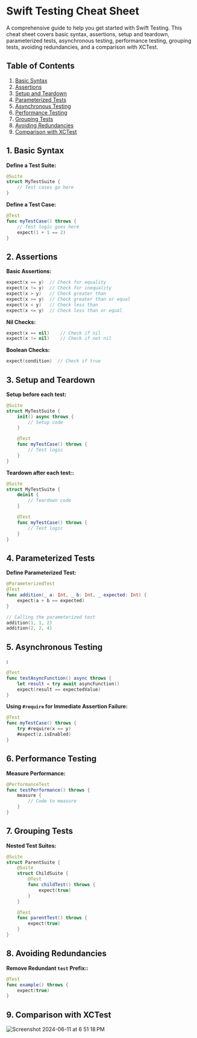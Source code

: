 # Swift Testing Cheat Sheet

A comprehensive guide to help you get started with Swift Testing. This cheat sheet covers basic syntax, assertions, setup and teardown, parameterized tests, asynchronous testing, performance testing, grouping tests, avoiding redundancies, and a comparison with XCTest.

## Table of Contents

1. [Basic Syntax](#1-basic-syntax)
2. [Assertions](#2-assertions)
3. [Setup and Teardown](#3-setup-and-teardown)
4. [Parameterized Tests](#4-parameterized-tests)
5. [Asynchronous Testing](#5-asynchronous-testing)
6. [Performance Testing](#6-performance-testing)
7. [Grouping Tests](#7-grouping-tests)
8. [Avoiding Redundancies](#8-avoiding-redundancies)
9. [Comparison with XCTest](#9-comparison-with-xctest)

## 1. Basic Syntax

**Define a Test Suite:**
``` swift
@Suite
struct MyTestSuite {
    // Test cases go here
}
```
**Define a Test Case:**

``` swift
@Test
func myTestCase() throws {
    // Test logic goes here
    expect(1 + 1 == 2)
}
```

## 2. Assertions
**Basic Assertions:**
``` swift
expect(x == y)  // Check for equality
expect(x != y)  // Check for inequality
expect(x > y)   // Check greater than
expect(x >= y)  // Check greater than or equal
expect(x < y)   // Check less than
expect(x <= y)  // Check less than or equal
```

**Nil Checks:**
``` swift
expect(x == nil)    // Check if nil
expect(x != nil)    // Check if not nil

```

**Boolean Checks:**
``` swift
expect(condition)  // Check if true
```

## 3. Setup and Teardown
**Setup before each test:**
``` swift
@Suite
struct MyTestSuite {
    init() async throws {
        // Setup code
    }

    @Test
    func myTestCase() throws {
        // Test logic
    }
}

```

**Teardown after each test::**
``` swift
@Suite
struct MyTestSuite {
    deinit {
        // Teardown code
    }

    @Test
    func myTestCase() throws {
        // Test logic
    }
}
```

## 4. Parameterized Tests
**Define Parameterized Test:**
``` swift
@ParameterizedTest
@Test
func addition(_ a: Int, _ b: Int, _ expected: Int) {
    expect(a + b == expected)
}

// Calling the parameterized test
addition(1, 1, 2)
addition(2, 2, 4)
```

## 5. Asynchronous Testing
**:**
``` swift
@Test
func testAsyncFunction() async throws {
    let result = try await asyncFunction()
    expect(result == expectedValue)
}
```

**Using ```#require``` for Immediate Assertion Failure:**
``` swift
@Test
func myTestCase() throws {
    try #require(x == y)
    #expect(z.isEnabled)
}
```

## 6. Performance Testing
**Measure Performance:**
``` swift
@PerformanceTest
func testPerformance() throws {
    measure {
        // Code to measure
    }
}
```

## 7. Grouping Tests
**Nested Test Suites:**
``` swift
@Suite
struct ParentSuite {
    @Suite
    struct ChildSuite {
        @Test
        func childTest() throws {
            expect(true)
        }
    }

    @Test
    func parentTest() throws {
        expect(true)
    }
}
```

## 8. Avoiding Redundancies
**Remove Redundant `test` Prefix::**
``` swift
@Test
func example() throws {
    expect(true)
}
```

## 9. Comparison with XCTest
![Screenshot 2024-06-11 at 6 51 18 PM](https://github.com/nazmulkp/Swift-Testing-Cheat-Sheet/assets/8841075/431c90b0-1922-4af9-8ca1-a3d7d2cb973b)



